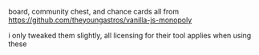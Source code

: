 board, community chest, and chance cards all from
https://github.com/theyoungastros/vanilla-js-monopoly

i only tweaked them slightly, all licensing for their tool applies when using these